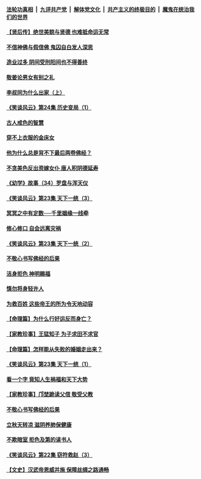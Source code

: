 ####  [法轮功真相](../../../../basic/blob/master/README.md?t=08180652) &nbsp;|&nbsp; [九评共产党](../../../../9ping.md/blob/master/README.md?t=08180652) &nbsp;|&nbsp; [解体党文化](../../../../jtdwh.md/blob/master/README.md?t=08180652)  &nbsp;|&nbsp; [共产主义的终极目的](../../../../gczydzjmd.md/blob/master/README.md?t=08180652) &nbsp;|&nbsp; [魔鬼在统治我们的世界](../../../../mgztzwmdsj.md/blob/master/README.md?t=08180652) 

#### [【贤后传】绝世美貌与贤德 也难抵命运无常](../pages/prog647/a102646047.md?t=08180652) 

#### [不信神佛与假信佛 鬼囚自白发人深思](../pages/prog647/a102646033.md?t=08180652) 

#### [造业过多 阴间受刑阳间也不得善终](../pages/prog647/a102646010.md?t=08180652) 

#### [敬姜论男女有别之礼](../pages/prog647/a102645258.md?t=08180652) 

#### [李叔同为什么出家（上）](../pages/prog647/a102645242.md?t=08180652) 

#### [《笑谈风云》第24集 历史变局（1）](../pages/prog647/a102645211.md?t=08180652) 

#### [古人戒色的智慧](../pages/prog647/a102644639.md?t=08180652) 

#### [穿不上衣服的金床女](../pages/prog647/a102644620.md?t=08180652) 

#### [他为什么总是背不下最后两卷佛经？](../pages/prog647/a102644587.md?t=08180652) 

#### [不贪美色反出资嫁女仆 唐人积阴德延寿](../pages/prog647/a102643957.md?t=08180652) 

#### [《幼学》故事（34）罗盘与浑天仪](../pages/prog647/a102643951.md?t=08180652) 

#### [《笑谈风云》第23集 天下一统（3）](../pages/prog647/a102643937.md?t=08180652) 

#### [冥冥之中有定数──千里姻缘一线牵](../pages/prog647/a102643074.md?t=08180652) 

#### [修心修口 自会远离灾祸](../pages/prog647/a102643036.md?t=08180652) 

#### [《笑谈风云》第23集 天下一统（2）](../pages/prog647/a102643014.md?t=08180652) 

#### [不敬心书写佛经的后果](../pages/prog647/a102642368.md?t=08180652) 

#### [洁身拒色 神明赐福](../pages/prog647/a102642363.md?t=08180652) 

#### [慎勿将身轻许人](../pages/prog647/a102642222.md?t=08180652) 

#### [为救百姓 这些帝王的所为令天地动容](../pages/prog647/a102642052.md?t=08180652) 

#### [【命理篇】为什么行好运反而身亡？](../pages/prog647/a102641592.md?t=08180652) 

#### [【家教珍事】王猛知子 为子求田不求官](../pages/prog647/a102641580.md?t=08180652) 

#### [【命理篇】怎样能从失败的婚姻走出来？](../pages/prog647/a102640802.md?t=08180652) 

#### [《笑谈风云》第23集 天下一统（1）](../pages/prog647/a102640791.md?t=08180652) 

#### [看一个字 竟知人生祸福和天下大势](../pages/prog647/a102640137.md?t=08180652) 

#### [【家教珍事】邝埜跪读父信 敬受父教](../pages/prog647/a102640131.md?t=08180652) 

#### [不敬心书写佛经的后果](../pages/prog647/a102639970.md?t=08180652) 

#### [立秋天转凉 滋阴养肺保健康](../pages/prog647/a102639236.md?t=08180652) 

#### [不欺暗室 拒色及第的读书人](../pages/prog647/a102639223.md?t=08180652) 

#### [《笑谈风云》第22集 窃符救赵（3）](../pages/prog647/a102639213.md?t=08180652) 

#### [【文史】汉武帝恩威并施 保障丝绸之路通畅](../pages/prog647/a102638665.md?t=08180652) 

